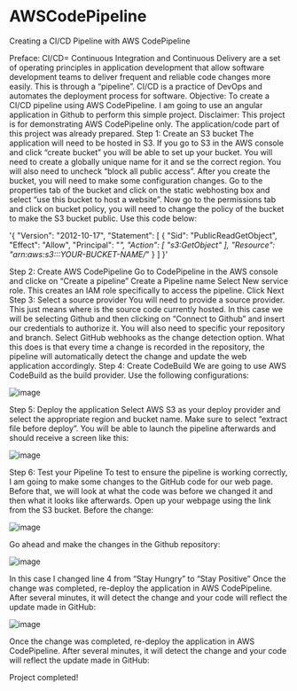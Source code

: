 # AWSCodePipeline
Creating a CI/CD Pipeline with AWS CodePipeline

Preface:
CI/CD= Continuous Integration and Continuous Delivery are a set of operating principles in application development that allow software development teams to deliver frequent and reliable code changes more easily. This is through a “pipeline”.
CI/CD is a practice of DevOps and automates the deployment process for software.
Objective:
To create a CI/CD pipeline using AWS CodePipeline. I am going to use an angular application in Github to perform this simple project.
Disclaimer: This project is for demonstrating AWS CodePipeline only. The application/code part of this project was already prepared.
Step 1: Create an S3 bucket
The application will need to be hosted in S3. If you go to S3 in the AWS console and click “create bucket” you will be able to set up your bucket. You will need to create a globally unique name for it and se the correct region. You will also need to uncheck “block all public access”. After you create the bucket, you will need to make some configuration changes.
Go to the properties tab of the bucket and click on the static webhosting box and select “use this bucket to host a website”.
Now go to the permissions tab and click on bucket policy, you will need to change the policy of the bucket to make the S3 bucket public. Use this code below:

'{
  "Version": "2012-10-17",
  "Statement": [
    {
      "Sid": "PublicReadGetObject",
      "Effect": "Allow",
      "Principal": "*",
      "Action": [
        "s3:GetObject"
      ],
      "Resource": "arn:aws:s3:::YOUR-BUCKET-NAME/*"
    }
  ]
}'

Step 2: Create AWS CodePipeline
Go to CodePipeline in the AWS console and clicke on “Create a pipeline”
Create a Pipeline name
Select New service role. This creates an IAM role specifically to access the pipeline.
Click Next
Step 3: Select a source provider
You will need to provide a source provider. This just means where is the source code currently hosted. In this case we will be selecting Github and then clicking on “Connect to Github” and insert our credentials to authorize it. You will also need to specific your repository and branch.
Select GitHub webhooks as the change detection option. What this does is that every time a change is recorded in the repository, the pipeline will automatically detect the change and update the web application accordingly.
Step 4: Create CodeBuild
We are going to use AWS CodeBuild as the build provider.
Use the following configurations:

![image](https://user-images.githubusercontent.com/31132150/151681483-eabad7f4-6d56-4860-a8c3-23b7c65165f1.png)


Step 5: Deploy the application
Select AWS S3 as your deploy provider and select the appropriate region and bucket name. Make sure to select “extract file before deploy”. You will be able to launch the pipeline afterwards and should receive a screen like this:

![image](https://user-images.githubusercontent.com/31132150/151681494-bfed7a8a-9c01-4f88-b1e9-a825c0fce53e.png)


Step 6: Test your Pipeline
To test to ensure the pipeline is working correctly, I am going to make some changes to the GitHub code for our web page. Before that, we will look at what the code was before we changed it and then what it looks like afterwards. Open up your webpage using the link from the S3 bucket.
Before the change:

![image](https://user-images.githubusercontent.com/31132150/151681504-935984e7-cd0f-4e9b-ba37-083ac7f7cc90.png)


Go ahead and make the changes in the Github repository:

![image](https://user-images.githubusercontent.com/31132150/151681515-2a1f9b54-9e0a-420f-ab4c-d307a48b9e3d.png)


In this case I changed line 4 from “Stay Hungry” to “Stay Positive”
Once the change was completed, re-deploy the application in AWS CodePipeline. After several minutes, it will detect the change and your code will reflect the update made in GitHub:

![image](https://user-images.githubusercontent.com/31132150/151681519-1f3ccb6d-b097-4675-bbeb-8f4f3baee0dc.png)

Once the change was completed, re-deploy the application in AWS CodePipeline. After several minutes, it will detect the change and your code will reflect the update made in GitHub:

Project completed!
